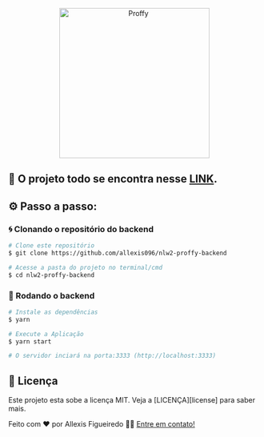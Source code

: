 <p align="center"><img  alt="Proffy" src="https://imgur.com/NJ0nj3K.png" width="300" /></p>

## 🚀 O projeto todo se encontra nesse [LINK](https://github.com/allexis096/nlw2-proffy-web).

## ⚙️ Passo a passo:

### 🌀 Clonando o repositório do backend

```bash
# Clone este repositório
$ git clone https://github.com/allexis096/nlw2-proffy-backend

# Acesse a pasta do projeto no terminal/cmd
$ cd nlw2-proffy-backend
```

### 🧭 Rodando o backend

```bash
# Instale as dependências
$ yarn

# Execute a Aplicação
$ yarn start

# O servidor inciará na porta:3333 (http://localhost:3333)
```
## 📝 Licença

Este projeto esta sobe a licença MIT. Veja a [LICENÇA][license] para saber mais.

Feito com ❤️ por Allexis Figueiredo 👋🏽 [Entre em contato!](https://www.linkedin.com/in/allexis-figueiredo/)
